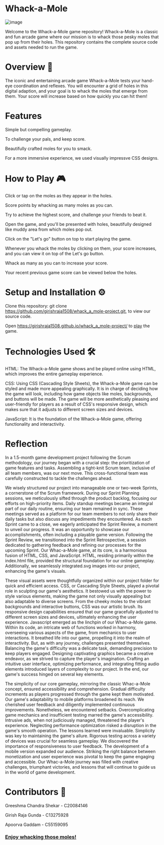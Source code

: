 # Whack-a-Mole
![image](https://github.com/girishraja1508/whack_a_mole-project/assets/125087684/4f3c6f20-3c06-4cb9-bcd7-3dfd335719bc)

Welcome to the Whack-a-Mole game repository! Whack-a-Mole is a classic and fun arcade game where our mission is to whack those pesky moles that pop up from their holes. This repository contains the complete source code and assets needed to run the game.

# Overview 📖
The iconic and entertaining arcade game Whack-a-Mole tests your hand-eye coordination and reflexes. You will encounter a grid of holes in this digital adaption, and your goal is to whack the moles that emerge from them. Your score will increase based on how quickly you can hit them!

# Features
Simple but compelling gameplay.

To challenge your pals, and keep score.

Beautifully crafted moles for you to smack.

For a more immersive experience, we used visually impressve CSS designs.

# How to Play 🎮
Click or tap on the moles as they appear in the holes.

Score points by whacking as many moles as you can.

Try to achieve the highest score, and challenge your friends to beat it.

Open the game, and you'll be presented with holes, beautifully designed like muddy area from which moles pop out.

Click on the "Let's go" button on top to start playing the game.

Whenever you whack the moles by clicking on them, your score increases, and you can view it on top of the Let's go button.

Whack as many as you can to increase your score.

Your recent previous game score can be viewed below the holes.


# Setup and Installation ⚙️
Clone this repository: git clone https://github.com/girishraja1508/whack_a_mole-project.git, to view our source code.

Open https://girishraja1508.github.io/whack_a_mole-project/ to [play](https://girishraja1508.github.io/whack_a_mole-project/) the game.

# Technologies Used 🛠
HTML: The Whack-a-Mole game shows and be played online using HTML, which improves the entire gameplay experience.

CSS: Using CSS (Cascading Style Sheets), the Whack-a-Mole game can be styled and made more appealing graphically. It is in charge of deciding how the game will look, including how game objects like moles, backgrounds, and buttons will be made. The game will be more aesthetically pleasing and user-friendly for players as a result of CSS's responsive design, which makes sure that it adjusts to different screen sizes and devices.

JavaScript: It is the foundation of the Whack-a-Mole game, offering functionality and interactivity.

# Reflection
In a 1.5-month game development project following the Scrum methodology, our journey began with a crucial step: the prioritization of game features and tasks. Assembling a tight-knit Scrum team, inclusive of all team members, was our next move. This cross-functional team was carefully constructed to tackle the challenges ahead. 

We wisely structured our project into manageable one or two-week Sprints, a cornerstone of the Scrum framework. During our Sprint Planning sessions, we meticulously sifted through the product backlog, focusing our efforts on high-priority items. Daily standup meetings became an integral part of our daily routine, ensuring our team remained in sync. These meetings served as a platform for our team members to not only share their daily tasks but also discuss any impediments they encountered. As each Sprint came to a close, we eagerly anticipated the Sprint Review, a moment to unveil our progress. It was an opportunity to showcase our accomplishments, often including a playable game version. Following the Sprint Review, we transitioned into the Sprint Retrospective, a session dedicated to gathering feedback and refining our processes for the upcoming Sprint. Our Whac-a-Mole game, at its core, is a harmonious fusion of HTML, CSS, and JavaScript. HTML, residing primarily within the index.html file, provided the structural foundation for our online gameplay. Additionally, we seamlessly integrated.svg images into our project, enhancing the game's visuals. 

These visual assets were thoughtfully organized within our project folder for quick and efficient access. CSS, or Cascading Style Sheets, played a pivotal role in sculpting our game's aesthetics. It bestowed us with the power to style various elements, making the game not only visually appealing but also adaptable to diverse screens. From the cheeky moles to the vibrant backgrounds and interactive buttons, CSS was our artistic brush. Its responsive design capabilities ensured that our game gracefully adjusted to different screen sizes and devices, ultimately enhancing the user experience. Javascript emerged as the linchpin of our Whac-a-Mole game. Within its code, an intricate web of functions worked in harmony, overseeing various aspects of the game, from mechanics to user interactions. It breathed life into our game, propelling it into the realm of interactivity. But, as with any journey, challenges presented themselves. Balancing the game's difficulty was a delicate task, demanding precision to keep players engaged. Designing captivating graphics became a creative endeavor, as we strived to capture the player's imagination. Crafting an intuitive user interface, optimizing performance, and integrating fitting audio elements introduced layers of complexity to our project. In the end, our game's success hinged on several key elements. 

The simplicity of our core gameplay, mirroring the classic Whac-a-Mole concept, ensured accessibility and comprehension. Gradual difficulty increments as players progressed through the game kept them motivated. Our game's adaptability to mobile platforms broadened its reach. We cherished user feedback and diligently implemented continuous improvements. Nonetheless, we encountered setbacks. Overcomplicating game mechanics and insufficient testing marred the game's accessibility. Intrusive ads, when not judiciously managed, threatened the player's experience. Neglecting performance optimization risked a disruption in the game's smooth operation. The lessons learned were invaluable. Simplicity was key to maintaining the game's allure. Rigorous testing across a variety of devices was crucial for seamless gameplay. We discovered the importance of responsiveness to user feedback. The development of a mobile version expanded our audience. Striking the right balance between monetization and user experience was pivotal to keep the game engaging and accessible. Our Whac-a-Mole journey was filled with creative challenges, triumphant victories, and lessons that will continue to guide us in the world of game development.


# Contributors 🤝
Greeshma Chandra Shekar - C20084146

Girish Raja Gunda       - C13275928

Apoorva Gaddam          - C55159095

### [Enjoy whacking those moles!](https://girishraja1508.github.io/whack_a_mole-project/)
